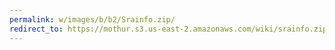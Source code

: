 ```yaml
---
permalink: w/images/b/b2/Srainfo.zip/
redirect_to: https://mothur.s3.us-east-2.amazonaws.com/wiki/srainfo.zip
---
```


